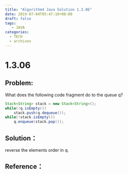 ```yaml
---
title: "Algorithm4 Java Solution 1.3.06"
date: 2019-07-04T05:47:10+08:00
draft: false
tags:
   - JAVA
categories:
  - TECH
  - archives
---
```



# 1.3.06

## Problem:

What does the following code fragment do to the queue q?

```java
Stack<String> stack = new Stack<String>();
while(!q.isEmpty())
    stack.push(q.dequeue());
while(!stack.isEmpty())
    q.enqueue(stack.pop());
```

## Solution：

reverse the elements order in q.

## Reference：


